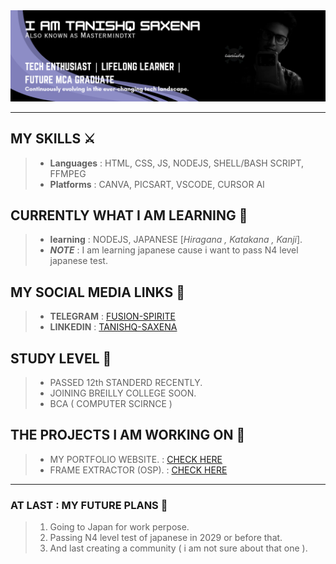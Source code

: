 <img src="https://github.com/Mastermindtxt/Mastermindtxt/blob/main/Galery/github%20banner.png" alt="my main bio image">

---

## MY SKILLS ⚔️
> - **Languages** : HTML, CSS, JS, NODEJS, SHELL/BASH SCRIPT, FFMPEG
> - **Platforms** : CANVA, PICSART, VSCODE, CURSOR AI

## CURRENTLY WHAT I AM LEARNING 📝
> - **learning** : NODEJS, JAPANESE [*Hiragana , Katakana , Kanji*].
> - ***NOTE*** : I am learning japanese cause i want to pass N4 level japanese test.

## MY SOCIAL MEDIA LINKS 📎
> - **TELEGRAM** : [FUSION-SPIRITE](https://t.me/fusion_spirite)
> - **LINKEDIN** : [TANISHQ-SAXENA](https://www.linkedin.com/in/tanishqfromindo)

## STUDY LEVEL 📓
> - PASSED 12th STANDERD RECENTLY.
> - JOINING BREILLY COLLEGE SOON.
> - BCA ( COMPUTER SCIRNCE )

## THE PROJECTS I AM WORKING ON 🧾
> - MY PORTFOLIO WEBSITE. : [CHECK HERE](https://github.com/Mastermindtxt/MY-PORTFOLIO)
> - FRAME EXTRACTOR (OSP). : [CHECK HERE](https://github.com/Mastermindtxt/video-to-Frames-converter)

---

### AT LAST : MY FUTURE PLANS 🔮
> 1. Going to Japan for work perpose.
> 2. Passing N4 level test of japanese in 2029 or before that.
> 3. And last creating a community ( i am not sure about that one ).
